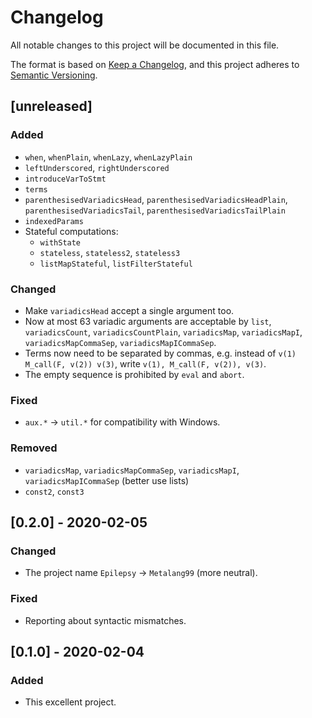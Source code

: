 # Changelog

All notable changes to this project will be documented in this file.

The format is based on [Keep a Changelog](https://keepachangelog.com/en/1.0.0/), 
and this project adheres to [Semantic Versioning](https://semver.org/spec/v2.0.0.html).

## [unreleased]

### Added

 - `when`, `whenPlain`, `whenLazy`, `whenLazyPlain`
 - `leftUnderscored`, `rightUnderscored`
 - `introduceVarToStmt`
 - `terms`
 - `parenthesisedVariadicsHead`, `parenthesisedVariadicsHeadPlain`, `parenthesisedVariadicsTail`, `parenthesisedVariadicsTailPlain`
 - `indexedParams`
 - Stateful computations:
   - `withState`
   - `stateless`, `stateless2`, `stateless3`
   - `listMapStateful`, `listFilterStateful`

### Changed

 - Make `variadicsHead` accept a single argument too.
 - Now at most 63 variadic arguments are acceptable by `list`, `variadicsCount`, `variadicsCountPlain`, `variadicsMap`, `variadicsMapI`, `variadicsMapCommaSep`, `variadicsMapICommaSep`.
 - Terms now need to be separated by commas, e.g. instead of `v(1) M_call(F, v(2)) v(3)`, write `v(1), M_call(F, v(2)), v(3)`.
 - The empty sequence is prohibited by `eval` and `abort`.

### Fixed

 - `aux.*` -> `util.*` for compatibility with Windows.

### Removed

 - `variadicsMap`, `variadicsMapCommaSep`, `variadicsMapI`, `variadicsMapICommaSep` (better use lists)
 - `const2`, `const3`

## [0.2.0] - 2020-02-05

### Changed

 - The project name `Epilepsy` -> `Metalang99` (more neutral).

### Fixed

 - Reporting about syntactic mismatches.

## [0.1.0] - 2020-02-04

### Added

 - This excellent project.
